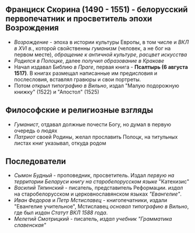 ## Франциск Скорина **(1490 - 1551)** - белорусский первопечатник и просветитель эпохи Возрождения
- *Возрождение* - эпоха в истории культуры Европы, в том числе и *ВКЛ в XVI в.*, которой свойственны *гуманизм* (человек, а не бог на первом месте), *обращение к античной культуре*, *расцвет искусства*
- *Родился в Полоцке*, далее *получил образование в Кракове*
- Начал издавал Библию *в Праге*, первая книга - **Псалтырь (6 августа 1517)**. В книгах размещал написанные им предисловия и послесловия, вставлял гравюры и свои портреты.
- Потом *открыл типографию в Вильно*, издал "Малую подорожную книжку" (1522) и "Апостол" (1525)

## Философские и религиозные взгляды
- *Гуманист*, отдавал должные почести Богу, но думал в первую очередь о людях
- *Патриот* своей Родины, желал прославить Полоцк, на титульных листах книг указывал, откуда родом

## Последователи
- *Сымон Будный* - проповедник, просветитель. Издал *первую на территории Беларуси книгу на старобелорусском языке* "Катехизис"
- *Василий Тяпинский* - писатель, представитель Реформации. *издал* на старобелорусском и церковнославянском языках *"Евангелие"*. 
- *Иван Федоров* и *Петр Мстиславец* - книгопечатники, издали "Евангелие учительное", Мстиславец *основал типографию в Вильно*, где был *издан Статут ВКЛ 1588 года*.
- *Мелетий Смотрицкий* - писатель, *издал учебник "Грамматика славенская"*

